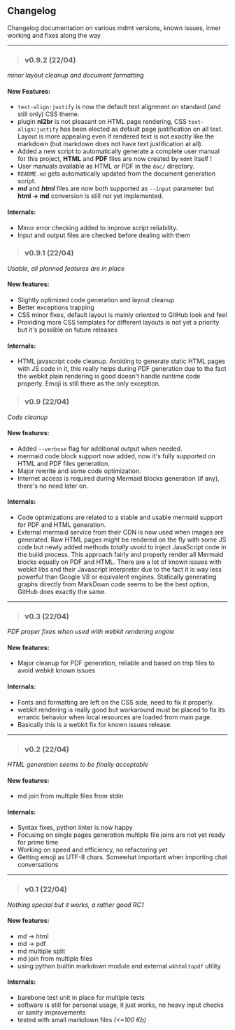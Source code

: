 &nbsp;  
&nbsp;  
&nbsp;  
&nbsp;  
&nbsp;  
&nbsp;  
&nbsp;  
&nbsp;  
&nbsp;  
&nbsp;  
&nbsp;  
&nbsp;  
## Changelog
Changelog documentation on various mdmt versions, known issues, inner working and fixes along the way
&nbsp;  

---
> ### v0.9.2 (22/04)
_minor layout cleanup and document formatting_
#### New Features:
- `text-align:justify` is now the default text alignment on standard (and still only) CSS theme.
- plugin **nl2br** is not pleasant on HTML page rendering, CSS `text-align:justify` has been elected
as default page justification on all text. Layout is more appealing even if rendered text is not
exactly like the markdown (but markdown does not have text justification at all).
- Added a new script to automatically generate a complete user manual for this project, **HTML** and
**PDF** files are now created by `mdmt` itself !
- User manuals available as HTML or PDF in the `doc/` directory.
- `README.md` gets automatically updated from the document generation script.
- ***md*** and ***html*** files are now both supported as `--input` parameter but **html -> md**
conversion is still not yet implemented.
#### Internals:
- Minor error checking added to improve script reliability.
- Input and output files are checked before dealing with them


> ### v0.9.1 (22/04)
_Usable, all planned features are in place_
#### New features:
- Slightly optimized code generation and layout cleanup
- Better exceptions trapping
- CSS minor fixes, default layout is mainly oriented to GitHub look and feel
- Providing more CSS templates for different layouts is not yet a priority but it's possible on
future releases
#### Internals:
- HTML javascript code cleanup. Avoiding to generate static HTML pages with JS code in it, this
really helps during PDF generation due to the fact the webkit plain rendering is good doesn't handle
runtime code properly. Emoji is still there as the only exception.


> ### v0.9 (22/04)
_Code cleanup_
#### New features:
- Added `--verbose` flag for additional output when needed.
- mermaid code block support now added, now it's fully supported on HTML and PDF files generation.
- Major rewrite and some code optimization.
- Internet access is required during Mermaid blocks generation (if any), there's no need later on.
#### Internals:
- Code optimizations are related to a stable and usable mermaid support for PDF and HTML generation.
- External mermaid service from their CDN is now used when images are generated. Raw HTML pages
might be rendered on the fly with some JS code but newly added methods _totally avoid_ to inject
JavaScript code in the build process. This approach fairly and properly render all Mermaid blocks
equally on PDF and HTML.
There are a lot of known issues with webkit libs and their Javascript interpreter due to the fact it
is way less powerful than Google V8 or equivalent engines. Statically generating graphs directly from
MarkDown code seems to be the best option, GitHub does exactly the same.


---
> ### v0.3 (22/04)
_PDF proper fixes when used with webkit rendering engine_
#### New features:
- Major cleanup for PDF generation, reliable and based on tmp files to avoid webkit known issues
#### Internals:
- Fonts and formatting are left on the CSS side, need to fix it properly.
- webkit rendering is really good but workaround must be placed to fix its errantic behavior when
local resources are loaded from main page.
- Basically this is a webkit fix for known issues release.


---
> ### v0.2 (22/04)
_HTML generation seems to be finally acceptable_
#### New features:
- md join from multiple files from stdin
#### Internals:
- Syntax fixes, python linter is now happy
- Focusing on single pages generation multiple file joins are not yet ready for prime time
- Working on speed and efficiency, no refactoring yet
- Getting emoji as UTF-8 chars. Somewhat important when importing chat conversations


---
> ### v0.1 (22/04)
_Nothing special but it works, a rather good RC1_
#### New features:
- md -> html
- md -> pdf
- md multiple split
- md join from multiple files
- using python builtin markdown module and external `wkhtmltopdf` utility
#### Internals:
- barebone test unit in place for multiple tests
- software is still for personal usage, it just works, no heavy input checks or
    sanity improvements
- tested with small markdown files _(<=100 Kb)_
